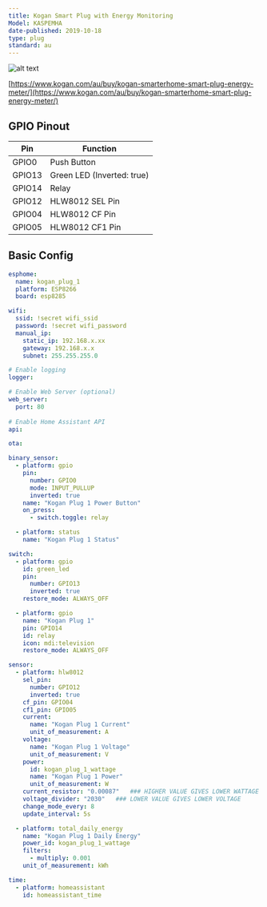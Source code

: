 ```yaml
---
title: Kogan Smart Plug with Energy Monitoring
Model: KASPEMHA
date-published: 2019-10-18
type: plug
standard: au
---
```

  ![alt text](/kogan-smarterhome-smart-plug-energy-meter.jpg "Product Image")
  
[https://www.kogan.com/au/buy/kogan-smarterhome-smart-plug-energy-meter/](https://www.kogan.com/au/buy/kogan-smarterhome-smart-plug-energy-meter/)

## GPIO Pinout

| Pin    | Function                   |
|--------|----------------------------|
| GPIO0  | Push Button                |
| GPIO13 | Green LED (Inverted: true) |
| GPIO14 | Relay                      |
| GPIO12 | HLW8012 SEL Pin            |
| GPIO04 | HLW8012 CF Pin             |
| GPIO05 | HLW8012 CF1 Pin            |

## Basic Config

```yaml
esphome:
  name: kogan_plug_1
  platform: ESP8266
  board: esp8285

wifi:
  ssid: !secret wifi_ssid
  password: !secret wifi_password
  manual_ip:
    static_ip: 192.168.x.xx
    gateway: 192.168.x.x
    subnet: 255.255.255.0

# Enable logging
logger:

# Enable Web Server (optional)
web_server:
  port: 80
  
# Enable Home Assistant API
api:

ota:

binary_sensor:
  - platform: gpio
    pin:
      number: GPIO0
      mode: INPUT_PULLUP
      inverted: true
    name: "Kogan Plug 1 Power Button"
    on_press:
      - switch.toggle: relay

  - platform: status
    name: "Kogan Plug 1 Status"

switch:
  - platform: gpio
    id: green_led
    pin:
      number: GPIO13
      inverted: true
    restore_mode: ALWAYS_OFF

  - platform: gpio
    name: "Kogan Plug 1"
    pin: GPIO14
    id: relay
    icon: mdi:television
    restore_mode: ALWAYS_OFF

sensor:
  - platform: hlw8012
    sel_pin:
      number: GPIO12
      inverted: true
    cf_pin: GPIO04
    cf1_pin: GPIO05
    current:
      name: "Kogan Plug 1 Current"
      unit_of_measurement: A
    voltage:
      name: "Kogan Plug 1 Voltage"
      unit_of_measurement: V
    power:
      id: kogan_plug_1_wattage
      name: "Kogan Plug 1 Power"
      unit_of_measurement: W
    current_resistor: "0.00087"   ### HIGHER VALUE GIVES LOWER WATTAGE
    voltage_divider: "2030"   ### LOWER VALUE GIVES LOWER VOLTAGE
    change_mode_every: 8
    update_interval: 5s

  - platform: total_daily_energy
    name: "Kogan Plug 1 Daily Energy"
    power_id: kogan_plug_1_wattage
    filters:
      - multiply: 0.001
    unit_of_measurement: kWh

time:
  - platform: homeassistant
    id: homeassistant_time
```
